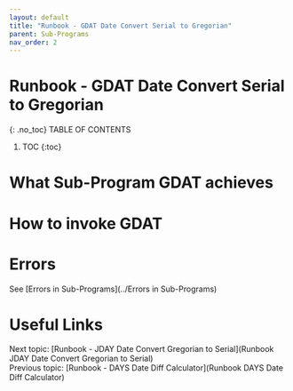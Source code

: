 ```yaml
---
layout: default
title: "Runbook - GDAT Date Convert Serial to Gregorian"
parent: Sub-Programs
nav_order: 2
---
```


# Runbook - GDAT Date Convert Serial to Gregorian
{: .no_toc}
TABLE OF CONTENTS 
1. TOC
{:toc}  

# What Sub-Program GDAT achieves

# How to invoke GDAT

# Errors
See [Errors in Sub-Programs](../Errors in Sub-Programs)  
  
  
# Useful Links
Next topic: [Runbook - JDAY Date Convert Gregorian to Serial](Runbook JDAY Date Convert Gregorian to Serial)  
Previous topic: [Runbook - DAYS Date Diff Calculator](Runbook DAYS Date Diff Calculator)  
